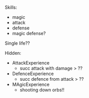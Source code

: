 Skills:
* magic
* attack
* defense
* magic defense?

Single life??

Hidden:
* AttackExperience
    - succ attack with damage > ??
* DefenceExperience
    - succ defence from attack > ??
* MAgicExperience
    - shooting down orbs!!